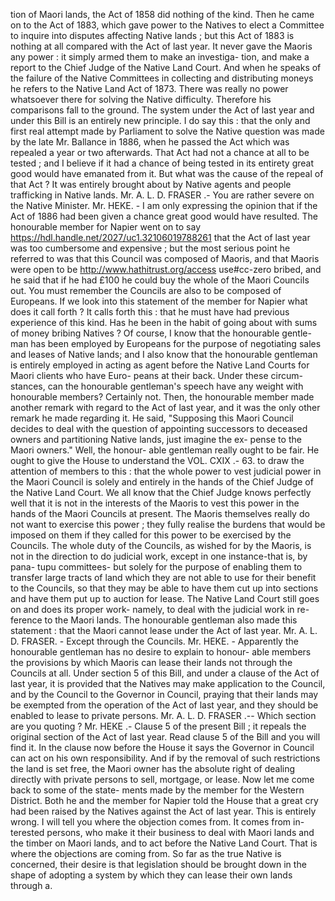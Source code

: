 tion of Maori lands, the Act of 1858 did nothing of the kind. Then he came on to the Act of 1883, which gave power to the Natives to elect a Committee to inquire into disputes affecting Native lands ; but this Act of 1883 is nothing at all compared with the Act of last year. It never gave the Maoris any power : it simply armed them to make an investiga- tion, and make a report to the Chief Judge of the Native Land Court. And when he speaks of the failure of the Native Committees in collecting and distributing moneys he refers to the Native Land Act of 1873. There was really no power whatsoever there for solving the Native difficulty. Therefore his comparisons fall to the ground. The system under the Act of last year and under this Bill is an entirely new principle. I do say this : that the only and first real attempt made by Parliament to solve the Native question was made by the late Mr. Ballance in 1886, when he passed the Act which was repealed a year or two afterwards. That Act had not a chance at all to be tested ; and I believe if it had a chance of being tested in its entirety great good would have emanated from it. But what was the cause of the repeal of that Act ? It was entirely brought about by Native agents and people trafficking in Native lands. Mr. A. L. D. FRASER .- You are rather severe on the Native Minister. Mr. HEKE. - I am only expressing the opinion that if the Act of 1886 had been given a chance great good would have resulted. The honourable member for Napier went on to say https://hdl.handle.net/2027/uc1.32106019788261 that the Act of last year was too cumbersome and expensive ; but the most serious point he referred to was that this Council was composed of Maoris, and that Maoris were open to be http://www.hathitrust.org/access use#cc-zero bribed, and he said that if he had £100 he could buy the whole of the Maori Councils out. You must remember the Councils are also to be composed of Europeans. If we look into this statement of the member for Napier what does it call forth ? It calls forth this : that he must have had previous experience of this kind. Has he been in the habit of going about with sums of money bribing Natives ? Of course, I know that the honourable gentle- man has been employed by Europeans for the purpose of negotiating sales and leases of Native lands; and I also know that the honourable gentleman is entirely employed in acting as agent before the Native Land Courts for Maori clients who have Euro- peans at their back. Under these circum- stances, can the honourable gentleman's speech have any weight with honourable members? Certainly not. Then, the honourable member made another remark with regard to the Act of last year, and it was the only other remark he made regarding it. He said, "Supposing this Maori Council decides to deal with the question of appointing successors to deceased owners and partitioning Native lands, just imagine the ex- pense to the Maori owners." Well, the honour- able gentleman really ought to be fair. He ought to give the House to understand the VOL. CXIX .- 63. to draw the attention of members to this : that the whole power to vest judicial power in the Maori Council is solely and entirely in the hands of the Chief Judge of the Native Land Court. We all know that the Chief Judge knows perfectly well that it is not in the interests of the Maoris to vest this power in the hands of the Maori Councils at present. The Maoris themselves really do not want to exercise this power ; they fully realise the burdens that would be imposed on them if they called for this power to be exercised by the Councils. The whole duty of the Councils, as wished for by the Maoris, is not in the direction to do judicial work, except in one instance-that is, by pana- tupu committees- but solely for the purpose of enabling them to transfer large tracts of land which they are not able to use for their benefit to the Councils, so that they may be able to have them cut up into sections and have them put up to auction for lease. The Native Land Court still goes on and does its proper work- namely, to deal with the judicial work in re- ference to the Maori lands. The honourable gentleman also made this statement : that the Maori cannot lease under the Act of last year. Mr. A. L. D. FRASER. - Except through the Councils. Mr. HEKE. - Apparently the honourable gentleman has no desire to explain to honour- able members the provisions by which Maoris can lease their lands not through the Councils at all. Under section 5 of this Bill, and under a clause of the Act of last year, it is provided that the Natives may make application to the Council, and by the Council to the Governor in Council, praying that their lands may be exempted from the operation of the Act of last year, and they should be enabled to lease to private persons. Mr. A. L. D. FRASER .-- Which section are you quoting ? Mr. HEKE .- Clause 5 of the present Bill ; it repeals the original section of the Act of last year. Read clause 5 of the Bill and you will find it. In the clause now before the House it says the Governor in Council can act on his own responsibility. And if by the removal of such restrictions the land is set free, the Maori owner has the absolute right of dealing directly with private persons to sell, mortgage, or lease. Now let me come back to some of the state- ments made by the member for the Western District. Both he and the member for Napier told the House that a great cry had been raised by the Natives against the Act of last year. This is entirely wrong. I will tell you where the objection comes from. It comes from in- terested persons, who make it their business to deal with Maori lands and the timber on Maori lands, and to act before the Native Land Court. That is where the objections are coming from. So far as the true Native is concerned, their desire is that legislation should be brought down in the shape of adopting a system by which they can lease their own lands through a. 